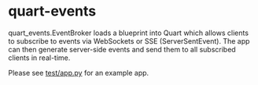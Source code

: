 #  quart-events

quart_events.EventBroker loads a blueprint into Quart which allows clients to subscribe to events via WebSockets or SSE (ServerSentEvent). The app can then generate server-side events and send them to all subscribed clients in real-time.

Please see [test/app.py](https://github.com/smithk86/quart-events/blob/master/test/app.py) for an example app.